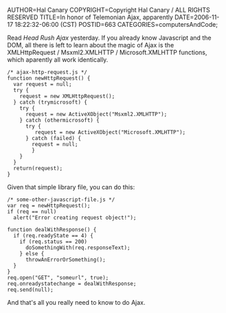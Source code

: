 AUTHOR=Hal Canary
COPYRIGHT=Copyright Hal Canary / ALL RIGHTS RESERVED
TITLE=In honor of Telemonian Ajax, apparently
DATE=2006-11-17 18:22:32-06:00 (CST)
POSTID=663
CATEGORIES=computersAndCode;

Read _Head Rush Ajax_ yesterday. If you already know Javascript and the DOM, all there is left to learn about the magic of Ajax is the XMLHttpRequest / Msxml2.XMLHTTP / Microsoft.XMLHTTP functions, which aparently all work identically.

    
    /* ajax-http-request.js */
    function newHttpRequest() {
      var request = null;
      try {
        request = new XMLHttpRequest();
      } catch (trymicrosoft) {
        try {
          request = new ActiveXObject("Msxml2.XMLHTTP");
        } catch (othermicrosoft) {
          try {
             request = new ActiveXObject("Microsoft.XMLHTTP");
          } catch (failed) {
            request = null;
            }
        }
      }
      return(request);
    }
    

Given that simple library file, you can do this:

    
    /* some-other-javascript-file.js */
    var req = newHttpRequest();
    if (req == null)
      alert("Error creating request object!");
    
    function dealWithResponse() {
      if (req.readyState == 4) {
        if (req.status == 200)
          doSomethingWith(req.responseText);
        } else {
          throwAnErrorOrSomething();
      }
    }
    req.open("GET", "someurl", true);
    req.onreadystatechange = dealWithResponse;
    req.send(null);
    

And that's all you really need to know to do Ajax.
